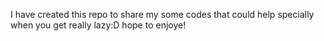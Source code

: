 I have created this repo to share my some codes that could help specially when you get really lazy:D
hope to enjoye!
